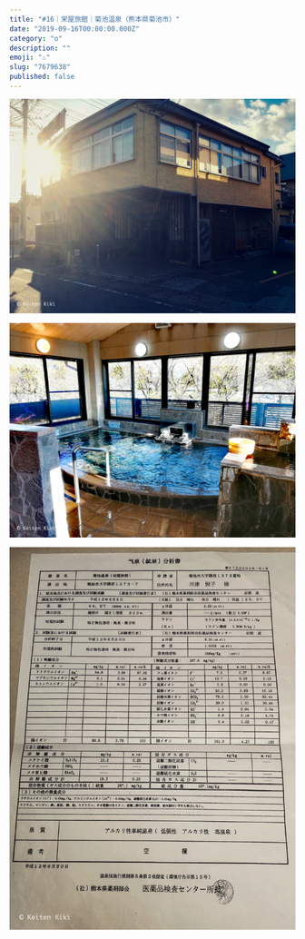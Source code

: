 ```yaml
---
title: "#16｜栄屋旅館｜菊池温泉（熊本県菊池市）"
date: "2019-09-16T00:00:00.000Z"
category: "o"
description: ""
emoji: "♨️"
slug: "7679638"
published: false
---
```


![♨](01.jpg)

![♨](02.jpg)

![♨](03.jpg)
